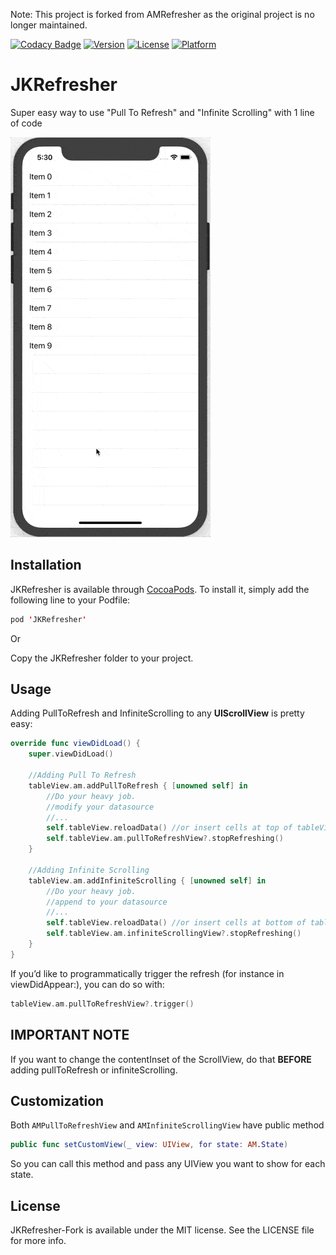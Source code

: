 Note: This project is forked from AMRefresher as the original project is no longer maintained.


[![Codacy Badge](https://api.codacy.com/project/badge/Grade/86464ebda1414f9682516f3af6633a0c)](https://app.codacy.com/gh/kumpeapps/JKRefresher?utm_source=github.com&utm_medium=referral&utm_content=kumpeapps/JKRefresher&utm_campaign=Badge_Grade_Settings)
[![Version](https://img.shields.io/cocoapods/v/JKRefresher.svg?style=flat)](https://cocoapods.org/pods/JKRefresher)
[![License](https://img.shields.io/cocoapods/l/JKRefresher.svg?style=flat)](https://cocoapods.org/pods/JKRefresher)
[![Platform](https://img.shields.io/cocoapods/p/JKRefresher.svg?style=flat)](https://cocoapods.org/pods/JKRefresher)


# JKRefresher
Super easy way to use "Pull To Refresh" and "Infinite Scrolling" with 1 line of code

<img src="https://raw.githubusercontent.com/arturdev/AMRefresher/master/demo.gif">

## Installation

JKRefresher is available through [CocoaPods](https://cocoapods.org). To install
it, simply add the following line to your Podfile:

```Swift
pod 'JKRefresher'
```

Or

Copy the JKRefresher folder to your project.

## Usage

Adding PullToRefresh and InfiniteScrolling to any <b>UIScrollView</b> is pretty easy: 

```Swift
override func viewDidLoad() {
    super.viewDidLoad()

    //Adding Pull To Refresh
    tableView.am.addPullToRefresh { [unowned self] in
        //Do your heavy job.
        //modify your datasource
        //...
        self.tableView.reloadData() //or insert cells at top of tableView
        self.tableView.am.pullToRefreshView?.stopRefreshing()
    }
 
    //Adding Infinite Scrolling
    tableView.am.addInfiniteScrolling { [unowned self] in
        //Do your heavy job.
        //append to your datasource
        //...
        self.tableView.reloadData() //or insert cells at bottom of tableView
        self.tableView.am.infiniteScrollingView?.stopRefreshing()
    }
}
```

If you’d like to programmatically trigger the refresh (for instance in viewDidAppear:), you can do so with:
```Swift
tableView.am.pullToRefreshView?.trigger()
```

## IMPORTANT NOTE

If you want to change the contentInset of the ScrollView, do that **BEFORE** adding pullToRefresh or infiniteScrolling.

## Customization

Both `AMPullToRefreshView` and `AMInfiniteScrollingView` have public method 
```Swift
public func setCustomView(_ view: UIView, for state: AM.State)
```
So you can call this method and pass any UIView you want to show for each state.

## License

JKRefresher-Fork is available under the MIT license. See the LICENSE file for more info.

